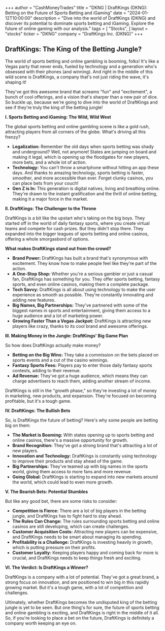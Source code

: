 +++
author = "CashMoneyTrades"
title = "DKNG |  DraftKings (DKNG): Betting on the Future of Sports Betting and iGaming"
date = "2024-01-12T10:00:00"
description = "Dive into the world of DraftKings (DKNG) and discover its potential to dominate sports betting and iGaming. Explore the future of online gaming with our analysis."
tags = [
"Stocks",
]
layout = "stocks"
ticker = "DKNG"
company = "DraftKings Inc. (DKNG)"
+++
        


## DraftKings: The King of the Betting Jungle?

The world of sports betting and online gambling is booming, folks! It's like a Vegas party that never ends, fueled by technology and a generation who's obsessed with their phones (and winning).  And right in the middle of this wild scene is DraftKings, a company that's not just riding the wave, it's shaping it!  

They've got this awesome brand that screams "fun" and "excitement", a bunch of cool offerings, and a vision that's sharper than a new pair of dice. So buckle up, because we're going to dive into the world of DraftKings and see if they're truly the king of the betting jungle!

**I. Sports Betting and iGaming: The Wild, Wild West**

The global sports betting and online gambling scene is like a gold rush, attracting players from all corners of the globe.  What's driving all this frenzy?

* **Legalization:**  Remember the old days when sports betting was shady and underground? Well, not anymore!  States are jumping on board and making it legal, which is opening up the floodgates for new players, more bets, and a whole lot of action.
* **Technology:**  You can't throw a smartphone without hitting an app these days.  And thanks to amazing technology, sports betting is faster, smoother, and more accessible than ever. Forget clunky casinos, you can place bets from your couch!
* **Gen Z is In:** This generation is digital natives, living and breathing online. They're drawn to the instant gratification and the thrill of online betting, making it a major force in the market.

**II. DraftKings: The Challenger to the Throne**

DraftKings is a bit like the upstart who's taking on the big boys. They started off in the world of daily fantasy sports, where you create virtual teams and compete for cash prizes.  But they didn't stop there.  They expanded into the bigger leagues of sports betting and online casinos, offering a whole smorgasbord of options. 

**What makes DraftKings stand out from the crowd?**

* **Brand Power:**  DraftKings has built a brand that's synonymous with excitement.  They know how to make people feel like they're part of the action. 
* **A One-Stop Shop:** Whether you're a serious gambler or just a casual fan, DraftKings has something for you. They offer sports betting, fantasy sports, and even online casinos, making them a complete package.
* **Tech Savvy:**  DraftKings is all about using technology to make the user experience as smooth as possible. They're constantly innovating and adding new features. 
* **Big Names, Big Partnerships:**  They've partnered with some of the biggest names in sports and entertainment, giving them access to a huge audience and a lot of marketing power.
* **Growing Faster Than a Vegas Jackpot:** DraftKings is attracting new players like crazy, thanks to its cool brand and awesome offerings. 

**III. Making Money in the Jungle:  DraftKings' Big Game Plan**

So how does DraftKings actually make money?  

* **Betting on the Big Wins:**  They take a commission on the bets placed on sports events and a cut of the casino winnings.
* **Fantasy Sports Fees:**  Players pay to enter those daily fantasy sports contests, adding to their revenue.
* **Ad Revenue:**  They've got a huge audience, which means they can charge advertisers to reach them, adding another stream of income. 

DraftKings is still in the "growth phase," so they're investing a lot of money in marketing, new products, and expansion.  They're focused on becoming profitable, but it's a tough game.

**IV. DraftKings: The Bullish Bets**

So, is DraftKings the future of betting?  Here's why some people are betting big on them:

* **The Market is Booming:** With states opening up to sports betting and online casinos, there's a massive opportunity for growth.
* **Brand Recognition:**  They've got a strong brand that's attracting a lot of new players.
* **Innovation and Technology:**  DraftKings is constantly using technology to improve their products and stay ahead of the game.
* **Big Partnerships:**  They've teamed up with big names in the sports world, giving them access to more fans and more revenue.
* **Going Global:**  DraftKings is starting to expand into new markets around the world, which could lead to even more growth.

**V. The Bearish Bets:  Potential Stumbles**

But like any good bet, there are some risks to consider:

* **Competition is Fierce:** There are a lot of big players in the betting jungle, and DraftKings has to fight hard to stay ahead.
* **The Rules Can Change:**  The rules surrounding sports betting and online casinos are still developing, which can create challenges.
* **Customer Acquisition Costs:**  Attracting new players can be expensive, and DraftKings needs to be smart about managing its spending.
* **Profitability is a Challenge:**  DraftKings is investing heavily in growth, which is putting pressure on their profits.
* **Customer Loyalty:**  Keeping players happy and coming back for more is crucial, and DraftKings needs to keep things fresh and exciting.

**VI. The Verdict:  Is DraftKings a Winner?**

DraftKings is a company with a lot of potential.  They've got a great brand, a strong focus on innovation, and are positioned to win big in this rapidly growing market.  But it's a tough game, with a lot of competition and challenges.  

Ultimately, whether DraftKings becomes the undisputed king of the betting jungle is yet to be seen.  But one thing's for sure, the future of sports betting and online gambling is exciting, and DraftKings is right in the middle of it all.  So, if you're looking to place a bet on the future, DraftKings is definitely a company worth keeping an eye on. 

        
